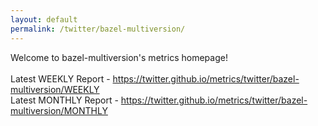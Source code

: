 ```yaml
---
layout: default
permalink: /twitter/bazel-multiversion/
---
```

Welcome to bazel-multiversion's metrics homepage!
<br><br>
Latest WEEKLY Report - <a href="https://twitter.github.io/metrics/twitter/bazel-multiversion/WEEKLY">https://twitter.github.io/metrics/twitter/bazel-multiversion/WEEKLY</a>
<br>
Latest MONTHLY Report - <a href="https://twitter.github.io/metrics/twitter/bazel-multiversion/MONTHLY">https://twitter.github.io/metrics/twitter/bazel-multiversion/MONTHLY</a>
<br>
